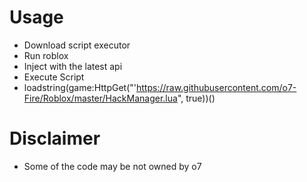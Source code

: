 

# Usage
* Download script executor
* Run roblox
* Inject with the latest api
* Execute Script
* loadstring(game:HttpGet("'https://raw.githubusercontent.com/o7-Fire/Roblox/master/HackManager.lua", true))()
# Disclaimer

* Some of the code may be not owned by o7
